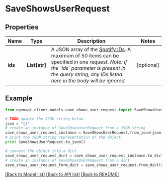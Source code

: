 # SaveShowsUserRequest


## Properties
Name | Type | Description | Notes
------------ | ------------- | ------------- | -------------
**ids** | **List[str]** | A JSON array of the [Spotify IDs](https://developer.spotify.com/documentation/web-api/#spotify-uris-and-ids).   A maximum of 50 items can be specified in one request. *Note: if the &#x60;ids&#x60; parameter is present in the query string, any IDs listed here in the body will be ignored.* | [optional] 

## Example

```python
from openapi_client.models.save_shows_user_request import SaveShowsUserRequest

# TODO update the JSON string below
json = "{}"
# create an instance of SaveShowsUserRequest from a JSON string
save_shows_user_request_instance = SaveShowsUserRequest.from_json(json)
# print the JSON string representation of the object
print SaveShowsUserRequest.to_json()

# convert the object into a dict
save_shows_user_request_dict = save_shows_user_request_instance.to_dict()
# create an instance of SaveShowsUserRequest from a dict
save_shows_user_request_form_dict = save_shows_user_request.from_dict(save_shows_user_request_dict)
```
[[Back to Model list]](../README.md#documentation-for-models) [[Back to API list]](../README.md#documentation-for-api-endpoints) [[Back to README]](../README.md)


